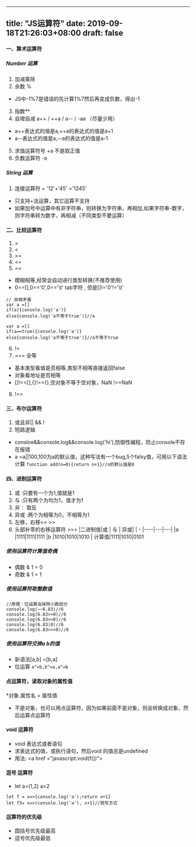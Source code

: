 
---
title: "JS运算符"
date: 2019-09-18T21:26:03+08:00
draft: false
---



#### 一、算术运算符
##### Number 运算
1. 加减乘除
2. 余数 % 
  * JS中-1%7是错误的先计算1%7然后再变成负数，得出-1
3. 指数**
4. 自增自减 a++ / ++a / a-- / -aa （尽量少用）
  * a++表达式的值是a,++a的表达式的值是a+1
  * a--表达式的值是a,--a的表达式的值是a-1 
5. 求值运算符号 +a 不是取正值
6. 负数运算符 -a

##### String 运算
1. 连接运算符  + '12'+'45' ='1245'
 * 只支持+法运算，其它运算不支持
 * 如果加号中运算中有非字符串，则转换为字符串，再相加,如果字符串-数字，则字符串转为数字，再相减（不同类型不要运算）

#### 二、比较运算符
1. \>
2. <
3. \>=
4. <=
5. ==
 * 模糊相等,经常会自动进行类型转换(不推荐使用)
 * 0==[],0=='0',0=='\t' tab字符 , 但是[]!='0'!='\t'
 ``` 
// 自相矛盾
var a =[] 
if(a){console.log('a')}
else{console.log('a不等于true')}//a

var a =[] 
if(a==true){console.log('a')}
else{console.log('a不等于true')}//a不等于true
```
6. !=
7. === 全等
 * 基本类型看值是否相等,类型不相等直接返回false
 * 对象看地址是否相等
 * []!==[],{}!=={},空对象不等于空对象，NaN !==NaN
8. !==

#### 三、布尔运算符
1. 或且非|| && !
2. 短路逻辑
 * consloe&&console.log&&console.log('hi'),防御性编程，防止console不存在报错
 * a =a||100,100为a的默认值，这种写法有一个bug,5个falsy值，可用以下语法计算
   `function add(n=0){return n+1}//n的默认值是0`
#### 四、进制运算符
1. 或 :只要有一个为1,值就是1
2. 与 :只有两个为均为1，值才为1
3. 非： 取反
4. 异或 :两个为相等为0，不相等为1
5. 左移，右移<< >>
6. 头部补零的右移运算符 >>>
|二进制值|或  |  与  | 异或|
| -     |----|---|---|
|a      |1111|1111|1111
|b      |1010|1010|1010
| 计算值|1111|1010|0101
##### 使用运算符计算值奇偶
* 偶数 & 1 = 0
* 奇数 & 1 = 1
##### 使用运算符取整数值
```
//原理：位运算会抹除小数部分
console.log(~~6.83)//6
console.log(6.83>>0)//6
console.log(6.83<<0)//6
console.log(6.83|0)//6
console.log(6.83>>>0)//6
```
##### 使用运算符交换a b的值
* 新语法[a,b] =[b,a]
* 位运算 `a^=b,b^=a,a^=b`

#### 点运算符，读取对象的属性值
*对象.属性名 = 属性值
* 不是对象，也可以用点运算符，因为如果前面不是对象，则会转换成对象，然后运算点运算符
#### void 运算符
* void 表达式或者语句
* 求表达式的值，或执行语句，然后void 的值总是undefined
* 用法: \<a href ="javascript:void(f())">
#### 逗号 运算符
* let a=(1,2) a=2
```
let f = x=>{console.log('a');return x+1}
let f3= x=>(console.log('a'), x+1)//简写方式

```
#### 运算符的优先级 
* 圆括号优先级最高
* 逗号优先级最低